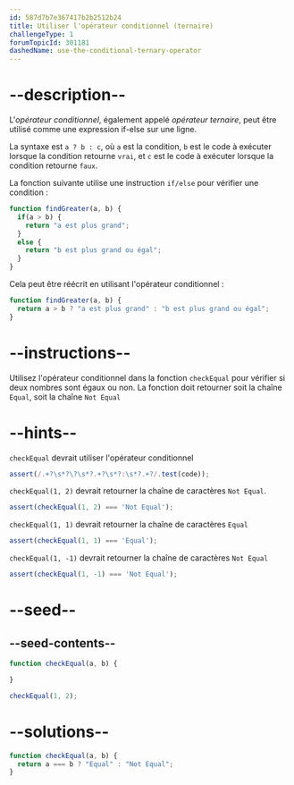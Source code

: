 ```yaml
---
id: 587d7b7e367417b2b2512b24
title: Utiliser l'opérateur conditionnel (ternaire)
challengeType: 1
forumTopicId: 301181
dashedName: use-the-conditional-ternary-operator
---
```


# --description--

L'<dfn>opérateur conditionnel</dfn>, également appelé <dfn>opérateur ternaire</dfn>, peut être utilisé comme une expression if-else sur une ligne.

La syntaxe est `a ? b : c`, où `a` est la condition, `b` est le code à exécuter lorsque la condition retourne `vrai`, et `c` est le code à exécuter lorsque la condition retourne `faux`.

La fonction suivante utilise une instruction `if/else` pour vérifier une condition :

```js
function findGreater(a, b) {
  if(a > b) {
    return "a est plus grand";
  }
  else {
    return "b est plus grand ou égal";
  }
}
```

Cela peut être réécrit en utilisant l'opérateur conditionnel :

```js
function findGreater(a, b) {
  return a > b ? "a est plus grand" : "b est plus grand ou égal";
}
```

# --instructions--

Utilisez l'opérateur conditionnel dans la fonction `checkEqual` pour vérifier si deux nombres sont égaux ou non. La fonction doit retourner soit la chaîne `Equal`, soit la chaîne `Not Equal`

# --hints--

`checkEqual` devrait utiliser l'opérateur conditionnel

```js
assert(/.+?\s*?\?\s*?.+?\s*?:\s*?.+?/.test(code));
```

`checkEqual(1, 2)` devrait retourner la chaîne de caractères `Not Equal`.

```js
assert(checkEqual(1, 2) === 'Not Equal');
```

`checkEqual(1, 1)` devrait retourner la chaîne de caractères `Equal`

```js
assert(checkEqual(1, 1) === 'Equal');
```

`checkEqual(1, -1)` devrait retourner la chaîne de caractères `Not Equal`

```js
assert(checkEqual(1, -1) === 'Not Equal');
```

# --seed--

## --seed-contents--

```js
function checkEqual(a, b) {

}

checkEqual(1, 2);
```

# --solutions--

```js
function checkEqual(a, b) {
  return a === b ? "Equal" : "Not Equal";
}
```
